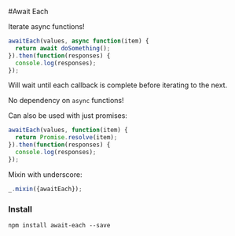 #Await Each

Iterate async functions!

```javascript
awaitEach(values, async function(item) {
  return await doSomething();
}).then(function(responses) {
  console.log(responses);
});
```

Will wait until each callback is complete before iterating to the next.

No dependency on `async` functions!

Can also be used with just promises:

```javascript
awaitEach(values, function(item) {
  return Promise.resolve(item);
}).then(function(responses) {
  console.log(responses);
});
```

Mixin with underscore:

```javascript
_.mixin({awaitEach});
```

### Install

```shell
npm install await-each --save
```
